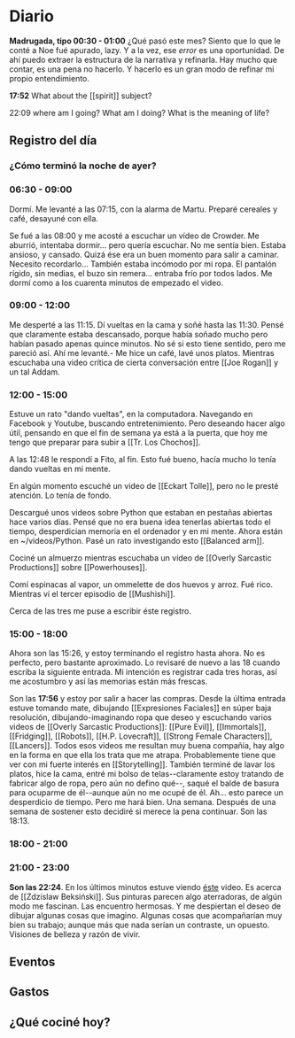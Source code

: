 # Diario
**Madrugada, tipo 00:30 - 01:00** ¿Qué pasó este mes? Siento que lo que le conté a Noe fué apurado, lazy. Y a la vez, ese *error* es una oportunidad. De ahí puedo extraer la estructura de la narrativa y refinarla. Hay mucho que contar, es una pena no hacerlo. Y hacerlo es un gran modo de refinar mi propio entendimiento.

**17:52** What about the [[spirit]] subject?

22:09 where am I going? What am I doing? What is the meaning of life?
 

## Registro del día
### ¿Cómo terminó la noche de ayer?

### 06:30 - 09:00
Dormí. Me levanté a las 07:15, con la alarma de Martu. Preparé cereales y café, desayuné con ella.

Se fué a las 08:00 y me acosté a escuchar un vídeo de Crowder. Me aburrió, intentaba dormir... pero quería escuchar. No me sentía bien. Estaba ansioso, y cansado. Quizá ése era un buen momento para salir a caminar. Necesito recordarlo... También estaba incómodo por mi ropa. El pantalón rígido, sin medias, el buzo sin remera... entraba frío por todos lados. Me dormí como a los cuarenta minutos de empezado el video.

### 09:00 - 12:00
Me desperté a las 11:15. Dí vueltas en la cama y soñé hasta las 11:30. Pensé que claramente estaba descansado, porque había soñado mucho pero habían pasado apenas quince minutos. No sé si esto tiene sentido, pero me pareció así. Ahí me levanté.- Me hice un café, lavé unos platos. Mientras escuchaba una video crítica de cierta conversación entre [[Joe Rogan]] y un tal Addam.
	
### 12:00 - 15:00
Estuve un rato "dando vueltas", en la computadora. Navegando en Facebook y Youtube, buscando entretenimiento. Pero deseando hacer algo útil, pensando en que el fin de semana ya está a la puerta, que hoy me tengo que preparar para subir a [[Tr. Los Chochos]].

A las 12:48 le respondí a Fito, al fin. Esto fué bueno, hacía mucho lo tenía dando vueltas en mi mente.

En algún momento escuché un video de [[Eckart Tolle]], pero no le presté atención. Lo tenía de fondo.

Descargué unos videos sobre Python que estaban en pestañas abiertas hace varios días. Pensé que no era buena idea tenerlas abiertas todo el tiempo, desperdician memoria en el ordenador y en mi mente. Ahora están en ~/videos/Python.
Pasé un rato investigando esto [[Balanced arm]].

Cociné un almuerzo mientras escuchaba un vídeo de [[Overly Sarcastic Productions]] sobre [[Powerhouses]].

Comí espinacas al vapor, un ommelette de dos huevos y arroz. Fué rico. Mientras ví el tercer episodio de [[Mushishi]].

Cerca de las tres me puse a escribir éste registro.

### 15:00 - 18:00
Ahora son las 15:26, y estoy terminando el registro hasta ahora. No es perfecto, pero bastante aproximado. Lo revisaré de nuevo a las 18 cuando escriba la siguiente entrada. Mi intención es registrar cada tres horas, así me acostumbro y así las memorias están más frescas.

Son las **17:56** y estoy por salir a hacer las compras. Desde la última entrada estuve tomando mate, dibujando [[Expresiones Faciales]] en súper baja resolución, dibujando-imaginando ropa que deseo y escuchando varios videos de [[Overly Sarcastic Productions]]: [[Pure Evil]], [[Immortals]], [[Fridging]], [[Robots]], [[H.P. Lovecraft]], [[Strong Female Characters]], [[Lancers]]. Todos esos videos me resultan muy buena compañía, hay algo en la forma en que ella los trata que me atrapa. Probablemente tiene que ver con mi fuerte interés en [[Storytelling]]. También terminé de lavar los platos, hice la cama, entré mi bolso de telas--claramente estoy tratando de fabricar algo de ropa, pero aún no defino qué--, saqué el balde de basura para ocuparme de él--aunque aún no me ocupé de él. Ah... esto parece un desperdicio de tiempo. Pero me hará bien. Una semana. Después de una semana de sostener esto decidiré si merece la pena continuar. Son las 18:13.
### 18:00 - 21:00

### 21:00 - 23:00
**Son las 22:24**. En los últimos minutos estuve viendo [éste](https://www.youtube.com/watch?v=dxRB4sdbIcw) video. Es acerca de [[Zdzislaw Beksiński]]. Sus pinturas parecen algo aterradoras, de algún modo me fascinan. Las encuentro hermosas. Y me despiertan el deseo de dibujar algunas cosas que imagino. Algunas cosas que acompañarían muy bien su trabajo; aunque más que nada serían un contraste, un opuesto. Visiones de belleza y razón de vivir.


## Eventos


## Gastos


## ¿Qué cociné hoy?

